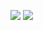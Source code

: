 <a href="notion.so/Notion-3c00c69d16734a00b3b6d89eaafd7016" target="_blank"><img src="https://img.shields.io/badge/Notion-000000?style=plastic&logo=Notion&logoColor=white"/></a>
<a href="https://www.instagram.com/hanc_96" target="_blank"><img src="https://img.shields.io/badge/HanC_96-FFC0CB?style=plastic&logo=Instagram&logoColor=white"/></a>

